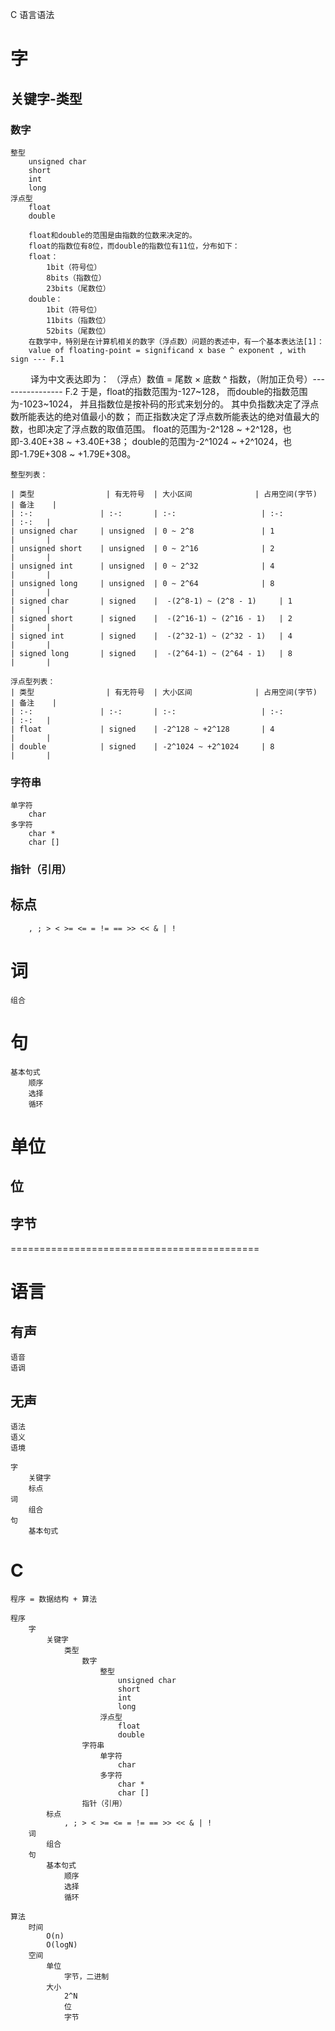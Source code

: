

C 语言语法


# 字

## 关键字-类型

### 数字

	整型
		unsigned char
		short
		int
		long
	浮点型
		float
		double
		
		float和double的范围是由指数的位数来决定的。
		float的指数位有8位，而double的指数位有11位，分布如下：
		float：
			1bit（符号位）
			8bits（指数位）
			23bits（尾数位）
		double：
			1bit（符号位）
			11bits（指数位）
			52bits（尾数位）
		在数学中，特别是在计算机相关的数字（浮点数）问题的表述中，有一个基本表达法[1]：
		value of floating-point = significand x base ^ exponent , with sign --- F.1
　　	译为中文表达即为：
		（浮点）数值 =   尾数    ×    底数 ^ 指数，（附加正负号）---------------- F.2
		于是，float的指数范围为-127~128，
		而double的指数范围为-1023~1024，
		并且指数位是按补码的形式来划分的。
		其中负指数决定了浮点数所能表达的绝对值最小的数；
		而正指数决定了浮点数所能表达的绝对值最大的数，也即决定了浮点数的取值范围。
		float的范围为-2^128 ~ +2^128，也即-3.40E+38 ~ +3.40E+38；
		double的范围为-2^1024 ~ +2^1024，也即-1.79E+308 ~ +1.79E+308。

	整型列表：
	
	| 类型 				| 有无符号 	| 大小区间 				| 占用空间(字节) 	| 备注 	| 
	| :-: 				| :-: 		| :-: 					| :-: 				| :-: 	| 
	| unsigned char 	| unsigned 	| 0 ~ 2^8 				| 1 				|  		| 
	| unsigned short 	| unsigned 	| 0 ~ 2^16 				| 2 				| 		| 
	| unsigned int	 	| unsigned 	| 0 ~ 2^32 				| 4 				| 		| 
	| unsigned long	 	| unsigned 	| 0 ~ 2^64 				| 8 				| 		| 
	| signed char 		| signed 	|  -(2^8-1) ~ (2^8 - 1) 	| 1 				|  		| 
	| signed short 		| signed 	|  -(2^16-1) ~ (2^16 - 1) 	| 2 				| 		| 
	| signed int	 	| signed 	|  -(2^32-1) ~ (2^32 - 1) 	| 4 				| 		| 
	| signed long	 	| signed 	|  -(2^64-1) ~ (2^64 - 1) 	| 8 				| 		| 
	
	浮点型列表：
	| 类型 				| 有无符号 	| 大小区间 				| 占用空间(字节) 	| 备注 	| 
	| :-: 				| :-: 		| :-: 					| :-: 				| :-: 	| 
	| float 			| signed 	| -2^128 ~ +2^128		| 4 				|  		| 
	| double 			| signed 	| -2^1024 ~ +2^1024		| 8 				|  		| 
	
	
### 字符串

	单字符
		char
	多字符
		char *
		char []
		
### 指针（引用）

## 标点
		, ; > < >= <= = != == >> << & | !
# 词
	组合
# 句
	基本句式
		顺序
		选择
		循环

# 单位

## 位
## 字节


===========================================

# 语言

## 有声

	语音
	语调
	
## 无声

	语法
	语义
	语境
	
	字
		关键字
		标点
	词
		组合
	句
		基本句式


# C

	程序 = 数据结构 + 算法
	
	程序
		字
			关键字
				类型
					数字
						整型
							unsigned char
							short
							int
							long
						浮点型
							float
							double
					字符串
						单字符
							char
						多字符
							char *
							char []
					指针（引用）
			标点
				, ; > < >= <= = != == >> << & | !
		词
			组合
		句
			基本句式
				顺序
				选择
				循环
	
	算法
		时间
			O(n)
			O(logN)
		空间
			单位
				字节，二进制
			大小
				2^N
				位
				字节
				

























